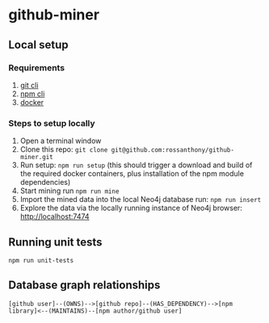 # github-miner

## Local setup

### Requirements

1. [git cli](https://git-scm.com/book/en/v2/Getting-Started-Installing-Git)
2. [npm cli](https://www.npmjs.com/get-npm)
3. [docker](https://docs.docker.com/docker-for-mac/install/)

### Steps to setup locally

1. Open a terminal window
2. Clone this repo: `git clone git@github.com:rossanthony/github-miner.git`
3. Run setup: `npm run setup` (this should trigger a download and build of the required docker containers, plus installation of the npm module dependencies)
4. Start mining run `npm run mine`
5. Import the mined data into the local Neo4j database run: `npm run insert`
6. Explore the data via the locally running instance of Neo4j browser: [http://localhost:7474](http://localhost:7474)

## Running unit tests

```
npm run unit-tests
```

## Database graph relationships

```
[github user]--(OWNS)-->[github repo]--(HAS_DEPENDENCY)-->[npm library]<--(MAINTAINS)--[npm author/github user]
```
